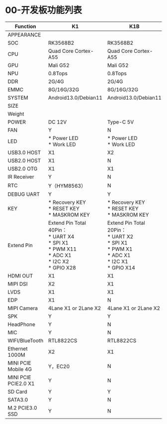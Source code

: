 # 00-开发板功能列表

| Function             | K1                                                           | K1B                                                          |
| -------------------- | ------------------------------------------------------------ | ------------------------------------------------------------ |
| APPEARANCE           |                                                              |                                                              |
| SOC                  | RK3568B2                                                     | RK3568B2                                                     |
| CPU                  | Quad Core Cortex-A55                                         | Quad Core Cortex-A55                                         |
| GPU                  | Mali G52                                                     | Mali G52                                                     |
| NPU                  | 0.8Tops                                                      | 0.8Tops                                                      |
| DDR                  | 2G/4G                                                        | 2G/4G                                                        |
| EMMC                 | 8G/16G/32G                                                   | 8G/16G/32G                                                   |
| SYSTEM               | Android13.0/Debian11                                         | Android13.0/Debian11                                         |
| SIZE                 |                                                              |                                                              |
| Weight               |                                                              |                                                              |
| POWER                | DC 12V                                                       | Type-C 5V                                                    |
| FAN                  | Y                                                            | N                                                            |
| LED                  | * Power LED<br />* Work LED                                  | * Power LED<br />* Work LED                                  |
| USB3.0 HOST          | X1                                                           | X2                                                           |
| USB2.0 HOST          | X1                                                           | N                                                            |
| USB2.0 OTG           | X1                                                           | X1                                                           |
| IR Receiver          | Y                                                            | N                                                            |
| RTC                  | Y（HYM8563）                                                 | N                                                            |
| DEBUG UART           | Y                                                            | Y                                                            |
| KEY                  | * Recovery KEY<br />* RESET KEY<br />* MASKROM KEY           | * Recovery KEY<br />* RESET KEY<br />* MASKROM KEY           |
| Extend Pin           | Extend Pin Total 40Pin：<br />* UART X4<br />* SPI X1<br />* PWM X11<br />* ADC X1<br />* I2C X2<br />* GPIO X28 | Extend Pin Total 20Pin：<br />* UART X2<br />* SPI X1<br />* PWM X1<br />* ADC X1<br />* I2C X1<br />* GPIO X14 |
| HDMI OUT             | X1                                                           | X1                                                           |
| MIPI DSI             | X2                                                           | X1                                                           |
| LVDS                 | X1                                                           | X1                                                           |
| EDP                  | X1                                                           | N                                                            |
| MIPI Camera          | 4Lane X1 or 2Lane X2                                         | 4Lane X1 or 2Lane X2                                         |
| SPK                  | Y                                                            | Y                                                            |
| HeadPhone            | Y                                                            | N                                                            |
| MIC                  | Y                                                            | N                                                            |
| WIFI/BlueTooth       | RTL8822CS                                                    | RTL8822CS                                                    |
| Ethernet 1000M       | X2                                                           | X1                                                           |
| MINI PCIE Mobile 4G  | Y，EC20                                                      | N                                                            |
| MINI PCIE PCIE2.0 X1 | Y                                                            | N                                                            |
| SD Card              | Y                                                            | Y                                                            |
| SATA3.0              | Y                                                            | N                                                            |
| M.2 PCIE3.0 SSD      | Y                                                            | N                                                            |

